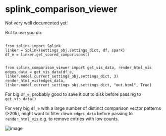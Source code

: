 # splink_comparison_viewer

Not very well documented yet!

But to use you do:

```

from splink import Splink
linker = Splink(settings_obj.settings_dict, df, spark)
df_e = linker.get_scored_comparisons()


from splink_comparison_viewer import get_vis_data, render_html_vis
edges_data = get_vis_data(df_e, linker.model.current_settings_obj.settings_dict, 3)
render_html_vis(edges_data, linker.model.current_settings_obj.settings_dict, "out.html", True)

```

For big `df_e`, probably good to save it out to disk before passing to `get_vis_data()`

For very big `df_e` with a large number of distinct comparison vector patterns (>20k), might want to filter down `edges_data` before passing to `render_html_vis` e.g. to remove entries with low counts.


![image](https://user-images.githubusercontent.com/2608005/143070560-9e51e6a1-4187-45fe-b524-6e7d2437d765.png)
